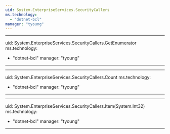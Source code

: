 ```yaml
---
uid: System.EnterpriseServices.SecurityCallers
ms.technology: 
  - "dotnet-bcl"
manager: "tyoung"
---
```


---
uid: System.EnterpriseServices.SecurityCallers.GetEnumerator
ms.technology: 
  - "dotnet-bcl"
manager: "tyoung"
---

---
uid: System.EnterpriseServices.SecurityCallers.Count
ms.technology: 
  - "dotnet-bcl"
manager: "tyoung"
---

---
uid: System.EnterpriseServices.SecurityCallers.Item(System.Int32)
ms.technology: 
  - "dotnet-bcl"
manager: "tyoung"
---
